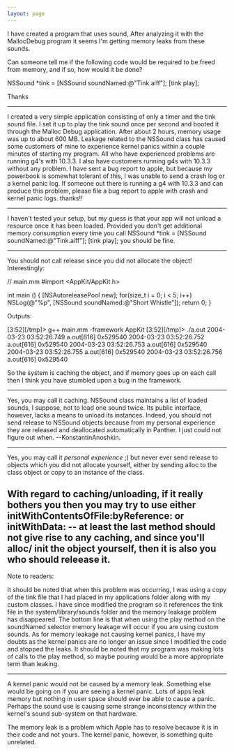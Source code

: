 ```yaml
---
layout: page
---
```


I have created a program that uses sound, After analyzing it with the MallocDebug program it seems I'm getting memory leaks from these sounds.

Can someone tell me if the following code would be required to be freed from memory, and if so, how would it be done?

NSSound *tink = [NSSound soundNamed:@"Tink.aiff"];
        [tink play];

Thanks

----

I created a very simple application consisting of only a timer and the tink sound file. I set it up to play the tink sound once per second and booted it through the Malloc Debug application. After about 2 hours, memory usage was up to about 600 MB.  Leakage related to the NSSound class has caused some customers of mine to experience kernel panics within a couple minutes of starting my program. All who have experienced problems are running g4's with 10.3.3. I also have customers running g4s with 10.3.3 without any problem. I have sent a bug report to apple, but because my powerbook is somewhat tolerant of this, I was unable to send a crash log or a kernel panic log. If someone out there is running a g4 with 10.3.3 and can produce this problem, please file a bug report to apple with crash and kernel panic logs. thanks!!

----
I haven't tested your setup, but my guess is that your app will not unload a resource once it has been loaded.  Provided you don't get additional memory consumption every time you call      NSSound *tink = [NSSound soundNamed:@"Tink.aiff"];
        [tink play];
  you should be fine.  

----

You should not call     release since you did not allocate the object! Interestingly:

    
// main.mm
#import <AppKit/AppKit.h>

int main ()
{
   [NSAutoreleasePool new];
   for(size_t i = 0; i < 5; i++)
      NSLog(@"%p", [NSSound soundNamed:@"Short Whistle"]);
   return 0;
}

Outputs:
    
[3:52][/tmp]> g++ main.mm -framework AppKit
[3:52][/tmp]> ./a.out
2004-03-23 03:52:26.749 a.out[616] 0x529540
2004-03-23 03:52:26.752 a.out[616] 0x529540
2004-03-23 03:52:26.753 a.out[616] 0x529540
2004-03-23 03:52:26.755 a.out[616] 0x529540
2004-03-23 03:52:26.756 a.out[616] 0x529540

So the system is caching the object, and if memory goes up on each call then I think you have stumbled upon a bug in the framework.

----

Yes, you may call it caching. NSSound class maintains a list of loaded sounds, I suppose, not to load one sound twice. Its public interface, however, lacks a means to unload its instances. Indeed, you should not send     release to NSSound objects because from my personal experience they are released and deallocated automatically in Panther. I just could not figure out when. --KonstantinAnoshkin.

----

Yes, you may call it *personal experience* ;) but never ever send     release to objects which you did not allocate yourself, either by sending     alloc to the class object or     copy to an instance of the class.

With regard to caching/unloading, if it really bothers you then you may try to use either     initWithContentsOfFile:byReference: or     initWithData: -- at least the last method should not give rise to any caching, and since you'll     alloc/    init the object yourself, then it is also you who should     releease it.
----

Note to readers:

It should be noted that when this problem was occurring, I was using  a copy of the tink file that I had placed in my applications folder along with my custom classes. I have since modified the program so it references the tink file in the system/library/sounds folder and the memory leakage problem has disappeared. The bottom line is that when using the play method on the soundNamed selector memory leakage will occur if you are using custom sounds. As for memory leakage not causing kernel panics, I have my doubts as the kernel panics are no longer an issue since I modified the code and stopped the leaks. It should be noted that my program was making lots of calls to the play method, so maybe pouring would be a more appropriate term than leaking.

----

A kernel panic would not be caused by a memory leak.  Something else would be going on if you are seeing a kernel panic.  Lots of apps leak memory but nothing in user space should ever be able to cause a panic.  Perhaps the sound use is causing some strange inconsistency within the kernel's sound sub-system on that hardware.

The memory leak is a problem which Apple has to resolve because it is in their code and not yours.  The kernel panic, however, is something quite unrelated.
